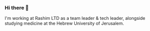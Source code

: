 ### Hi there 👋

I'm working at Rashim LTD as a team leader & tech leader, alongside studying medicine at the Hebrew University of Jerusalem.
